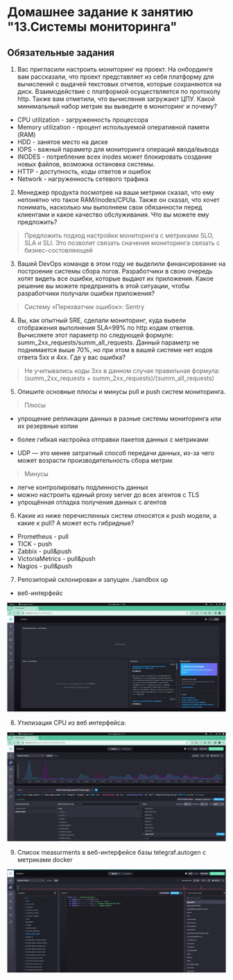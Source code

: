 # Домашнее задание к занятию "13.Системы мониторинга"

## Обязательные задания

1. Вас пригласили настроить мониторинг на проект. На онбординге вам рассказали, что проект представляет из себя платформу для вычислений с выдачей текстовых отчетов, которые сохраняются на диск. Взаимодействие с платформой осуществляется по протоколу http. Также вам отметили, что вычисления загружают ЦПУ. Какой минимальный набор метрик вы выведите в мониторинг и почему?

 - CPU utilization - загруженность процессора
 - Memory utilization - процент используемой оперативной памяти (RAM)
 - HDD - занятое место на диске
 - IOPS - важный параметр для мониторинга операций ввода/вывода
 - INODES - потребление всех inodes может блокировать создание новых файлов, возможна остановка системы.
 - HTTP - доступность, коды ответов и ошибок
 - Network - нагруженность сетевого трафика

2. Менеджер продукта посмотрев на ваши метрики сказал, что ему непонятно что такое RAM/inodes/CPUla. Также он сказал, что хочет понимать, насколько мы выполняем свои обязанности перед клиентами и какое качество обслуживания. Что вы можете ему предложить?

> Предложить подход настройки мониторинга с метриками SLO, SLA и SLI. Это позволит связать сначения мониторинга связать с бизнес-состовляющей

3. Вашей DevOps команде в этом году не выделили финансирование на построение системы сбора логов. Разработчики в свою очередь хотят видеть все ошибки, которые выдают их приложения. Какое решение вы можете предпринять в этой ситуации, чтобы разработчики получали ошибки приложения?

> Систему «Перехватчик ошибок»: Sentry

4. Вы, как опытный SRE, сделали мониторинг, куда вывели отображения выполнения SLA=99% по http кодам ответов. Вычисляете этот параметр по следующей формуле: summ_2xx_requests/summ_all_requests. Данный параметр не поднимается выше 70%, но при этом в вашей системе нет кодов ответа 5xx и 4xx. Где у вас ошибка?

> Не учитывались коды 3хх в данном случае правильная формула: (summ_2xx_requests + summ_2xx_requests)/(summ_all_requests)

5. Опишите основные плюсы и минусы pull и push систем мониторинга.

 > Плюсы
 - упрощение репликации данных в разные системы мониторинга или их резервные копии

 - более гибкая настройка отправки пакетов данных с метриками

  - UDP — это менее затратный способ передачи данных, из-за чего может возрасти производительность сбора метрик

> Минусы
 - легче контролировать подлинность данных
 - можно настроить единый proxy server до всех агентов с TLS
 - упрощённая отладка получения данных с агентов

6. Какие из ниже перечисленных систем относятся к push модели, а какие к pull? А может есть гибридные?

 - Prometheus - pull
 - TICK - push
 - Zabbix - pull&push
 - VictoriaMetrics - pull&push
 - Nagios - pull&push

7. Репозиторий склонирован и запущен ./sandbox up

 - веб-интерфейс

![Скриншот](./images/chronograf.jpg)

8. Утилизация CPU из веб интерфейса:

![Скриншот](./images/utilization_cpu.jpg)

9. Cписок measurments в веб-интерфейсе базы telegraf.autogen с метриками docker

![Скриншот](./images/docker.jpg)